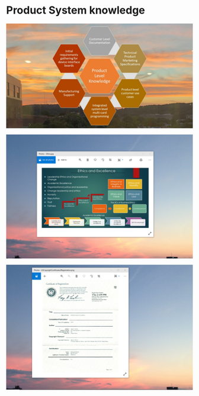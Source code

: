 # Product System knowledge

![image](ProductSystemKnowledge.jpg)

![image](EthicsandExcellence.png)

![image](USCopyrightCertificate.png)
